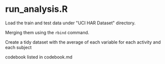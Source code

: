 run_analysis.R
==============

Load the train and test data under "UCI HAR Dataset" directory.

Merging them using the `rbind` command.

Create a tidy dataset with the average of each variable for each
activity and each subject

codebook listed in codebook.md
